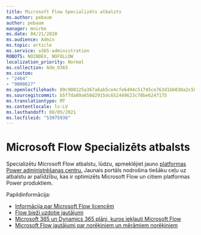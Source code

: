 ```yaml
---
title: Microsoft Flow Specializēts atbalsts
ms.author: pebaum
author: pebaum
manager: mnirke
ms.date: 04/21/2020
ms.audience: Admin
ms.topic: article
ms.service: o365-administration
ROBOTS: NOINDEX, NOFOLLOW
localization_priority: Normal
ms.collection: Adm_O365
ms.custom:
- "2464"
- "9000627"
ms.openlocfilehash: 89c900125a367a6ab5ce4cfe6494c51745ce763d1bb030a2c589a906525f21de
ms.sourcegitcommit: b5f7da89a650d2915dc652449623c78be6247175
ms.translationtype: MT
ms.contentlocale: lv-LV
ms.lasthandoff: 08/05/2021
ms.locfileid: "53975936"
---
```

# <a name="microsoft-flow-specialized-support"></a>Microsoft Flow Specializēts atbalsts

Specializētu Microsoft Flow atbalstu, lūdzu, apmeklējiet jauno [platformas Power administrēšanas centru.](https://aka.ms/flowadminsupport) Jaunais portāls nodrošina tiešāku ceļu uz atbalstu ar palīdzību, kas ir optimizēts Microsoft Flow un citiem platformas Power produktiem.

Papildinformācija:
- [Informācija par Microsoft Flow licencēm](https://go.microsoft.com/fwlink/?linkid=2095610)
- [Flow bieži uzdotie jautājumi](https://go.microsoft.com/fwlink/?linkid=2072608)
- [Microsoft 365 un Dynamics 365 plāni, kuros iekļauti Microsoft Flow](https://go.microsoft.com/fwlink/?linkid=2072406)
- [Microsoft Flow jautājumi par norēķiniem un mērāmiem norēķiniem](https://go.microsoft.com/fwlink/?linkid=2072612)